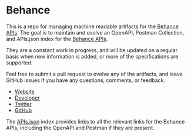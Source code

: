 # BehanceThis is a repo for managing machine readable artifacts for the [Behance APIs](http://www.behance.net/dev). The goal is to maintain and evolve an OpenAPI, Postman Collection, and APIs.json index for the [Behance APIs](http://www.behance.net/dev).They are a constant work in progress, and will be updated on a regular basis when new information is added, or more of the specifications are supported.Feel free to submit a pull request to evolve any of the artifacts, and leave GitHub issues if you have any questions, comments, or feedback.- [Website](http://www.behance.net/dev)- [Developer](http://www.behance.net/dev)- [Twitter](https://twitter.com/Behance)- [GitHub](https://github.com/behance)The [APIs.json](https://github.com/api-evangelist/behance/blob/master/apis.json) index provides links to all the relevant links for the Behance APIs, including the OpenAPI and Postman if they are present.
